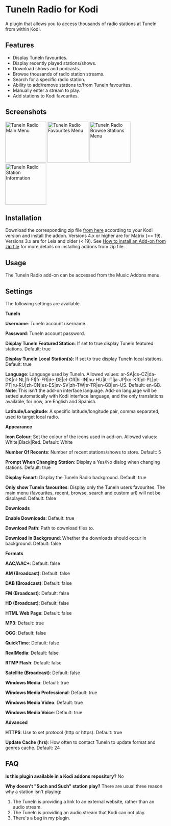 TuneIn Radio for Kodi
=====================
A plugin that allows you to access thousands of radio stations at TuneIn from within Kodi.

Features
--------
- Display TuneIn favourites.
- Display recently played stations/shows.
- Download shows and podcasts.
- Browse thousands of radio station streams.
- Search for a specific radio station.
- Ability to add/remove stations to/from TuneIn favourites.
- Manually enter a stream to play.
- Add stations to Kodi favourites.

Screenshots
-----------
<img alt="TuneIn Radio Main Menu" src="https://raw.github.com/brianhornsby/www_brianhornsby_com/master/img/tunein_main_menu.png" height="128"/>
<img alt="TuneIn Radio Favourites Menu" src="https://raw.github.com/brianhornsby/www_brianhornsby_com/master/img/tunein_favourites_menu.png" height="128"/>
<img alt="TuneIn Radio Browse Stations Menu" src="https://raw.github.com/brianhornsby/www_brianhornsby_com/master/img/tunein_browse_stations.png" height="128"/>
<img alt="TuneIn Radio Station Information" src="https://raw.github.com/brianhornsby/www_brianhornsby_com/master/img/tunein_station_information.png" height="128"/>

Installation
------------
Download the corresponding zip file [from here][1] according to your Kodi version and install the addon. 
Versions 4.x or higher are for Matrix (>= 19).
Versions 3.x are for Leia and older (< 19).
See [How to install an Add-on from zip file][2] for more details on installing addons from zip file.

Usage
-----
The TuneIn Radio add-on can be accessed from the Music Addons menu.

Settings
--------
The following settings are available.

**TuneIn**

**Username**: TuneIn account username.

**Password**: TuneIn account password.

**Display TuneIn Featured Station**: If set to true display TuneIn featured stations. Default: true

**Display TuneIn Local Station(s)**: If set to true display TuneIn local stations. Default: true

**Language**: Language used by TuneIn. Allowed values: ar-SA|cs-CZ|da-DK|nl-NL|fi-FI|fr-FR|de-DE|el-GR|hi-IN|hu-HU|it-IT|ja-JP|ko-KR|pl-PL|pt-PT|ru-RU|zh-CN|es-ES|sv-SV|zh-TW|tr-TR|en-GB|en-US. Default: en-GB. **Note**: This isn't the add-on interface language. Add-on language will be setted automatically with Kodi interface language, and the only translations available, for now, are English and Spanish.

**Latitude/Longitude**: A specific latitude/longitude pair, comma separated, used to target local radio.

**Appearance**

**Icon Colour**: Set the colour of the icons used in add-on. Allowed values: White|Black|Red. Default: White

**Number Of Recents**: Number of recent stations/shows to store. Default: 5

**Prompt When Changing Station**: Display a Yes/No dialog when changing stations. Default: true

**Display Fanart**: Display the TuneIn Radio background. Default: true

**Only show TuneIn favourites**: Display only the TuneIn users favourites. The main menu (favourites, recent, browse, search and custom url) will not be displayed. Default: false

**Downloads**

**Enable Downloads**: Default: true

**Download Path**: Path to download files to.

**Download In Background**: Whether the downloads should occur in background. Default: false

**Formats**

**AAC/AAC+**: Default: false

**AM (Broadcast)**: Default: false

**DAB (Broadcast)**: Default: false

**FM (Broadcast)**: Default: false

**HD (Broadcast)**: Default: false

**HTML Web Page**: Default: false

**MP3**: Default: true

**OGG**: Default: false

**QuickTime**: Default: false

**RealMedia**: Default: false

**RTMP Flash**: Default: false

**Satellite (Broadcast)**: Default: false

**Windows Media**: Default: true

**Windows Media Professional**: Default: true

**Windows Media Video**: Default: true

**Windows Media Voice**: Default: true

**Advanced**

**HTTPS**: Use to set protocol (http or https). Default: true

**Update Cache (hrs)**: How often to contact TuneIn to update format and genres cache. Default: 24

FAQ
---

**Is this plugin available in a Kodi addons repository?** No

**Why doesn't "Such and Such" station play?** There are usual three reason why a station isn't playing:

1. The TuneIn is providing a link to an external website, rather than an audio stream.</li>
2. The TuneIn is providing an audio stream that Kodi can not play.</li>
3. There's a bug in my plugin.

[1]: https://github.com/joaconigro/plugin.audio.tuneinradio/releases
[2]: https://kodi.wiki/view/Add-on_manager#How_to_install_from_a_ZIP_file


